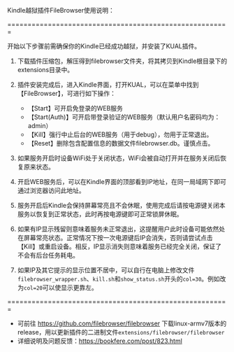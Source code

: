 Kindle越狱插件FileBrowser使用说明：

=======================================================

开始以下步骤前需确保你的Kindle已经成功越狱，并安装了KUAL插件。

1. 下载插件压缩包，解压得到filebrowser文件夹，将其拷贝到Kindle根目录下的extensions目录中。
2. 插件安装完成后，进入Kindle界面，打开KUAL，可以在菜单中找到【FileBrowser】，可进行如下操作：
    * 【Start】可开启免登录的WEB服务  
    * 【Start(Auth)】可开启带登录验证的WEB服务（默认用户名密码均为：admin）  
    * 【Kill】强行中止后台的WEB服务（用于debug），勿用于正常退出。  
    * 【Reset】删除包含配置信息的数据文件filebrowser.db。谨慎点击。  

3. 如果服务开启时设备WiFi处于关闭状态，WiFi会被自动打开并在服务关闭后恢复原来状态。
4. 开启WEB服务后，可以在Kindle界面的顶部看到IP地址，在同一局域网下即可通过浏览器访问此地址。
5. 服务开启后Kindle会保持屏幕常亮且不会休眠，使用完成后请按电源键关闭本服务以恢复到正常状态，此时再按电源键即可正常锁屏休眠。
6. 如果有IP显示残留则意味着服务未正常退出，这提醒用户此时设备可能依然处在屏幕常亮状态。正常情况下按一次电源键后IP会消失，否则请尝试点击【Kill】或重启设备。相反，IP显示消失则意味着服务已经完全关闭，保证了不会有后台任务耗电。
7. 如果IP及其它提示的显示位置不居中，可以自行在电脑上修改文件`filebrowser_wrapper.sh`、`kill.sh`和`show_status.sh`开头的`col=30`。例如改为`col=20`可以使显示更靠左。

=======================================================  
* 可前往 https://github.com/filebrowser/filebrowser 下载linux-armv7版本的release，用以更新插件的二进制文件`extensions/filebrowser/filebrowser`  
* 详细说明及问题反馈：https://bookfere.com/post/823.html
